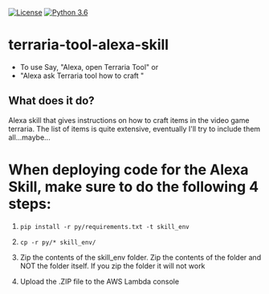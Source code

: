 [![License](https://img.shields.io/badge/License-Apache%202.0-blue.svg)](https://raw.githubusercontent.com/jpburnett/byu-facts-alexa-skill/master/LICENSE)
[![Python 3.6](https://img.shields.io/badge/python-3.6-blue.svg)](https://www.python.org/downloads/release/python-360/)

# terraria-tool-alexa-skill

- To use Say, "Alexa, open Terraria Tool" or
- "Alexa ask Terraria tool how to craft <Item Name Here>" 

## What does it do?
Alexa skill that gives instructions on how to craft items in the video game terraria.
The list of items is quite extensive, eventually I'll try to include them all...maybe...

# When deploying code for the Alexa Skill, make sure to do the following 4 steps:

1. ```pip install -r py/requirements.txt -t skill_env```

2. ```cp -r py/* skill_env/```

3. Zip the contents of the skill_env folder. Zip the contents of the folder and NOT the folder itself. If you zip the folder it will not work

4. Upload the .ZIP file to the AWS Lambda console